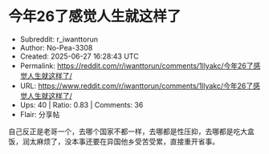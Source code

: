 # 今年26了感觉人生就这样了

- Subreddit: r_iwanttorun
- Author: No-Pea-3308
- Created: 2025-06-27 16:28:43 UTC
- Permalink: https://reddit.com/r/iwanttorun/comments/1llyakc/今年26了感觉人生就这样了/
- URL: https://www.reddit.com/r/iwanttorun/comments/1llyakc/今年26了感觉人生就这样了/
- Ups: 40 | Ratio: 0.83 | Comments: 36
- Flair: 分享帖


自己反正是老哥一个，去哪个国家不都一样，去哪都是性压抑，去哪都是吃大盒饭，润太麻烦了，没本事还要在异国他乡受苦受累，直接重开省事。

